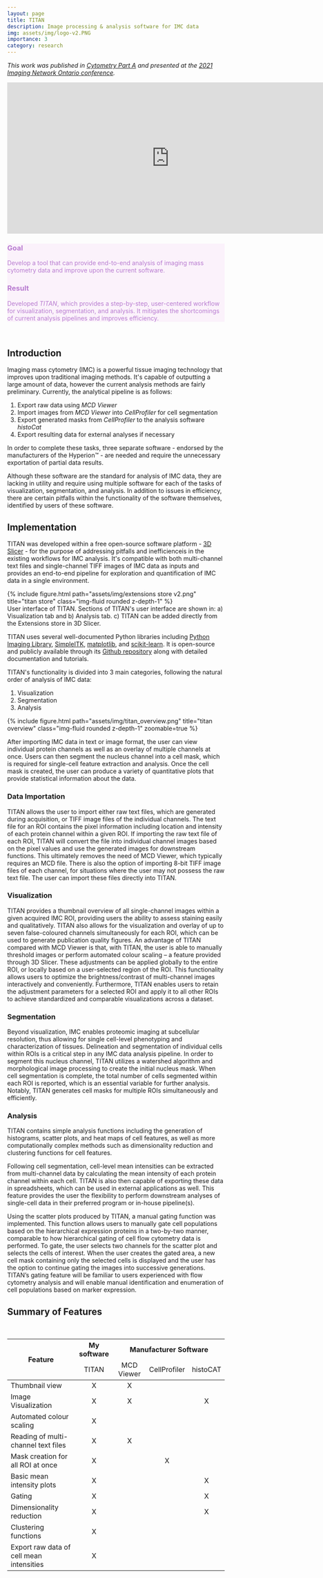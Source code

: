 ```yaml
---
layout: page
title: TITAN
description: Image processing & analysis software for IMC data
img: assets/img/logo-v2.PNG
importance: 3
category: research
---
```


<style>
th{
    text-align: center;
}
td{
    text-align: center;
}
</style>

<i>This work was published in [Cytometry Part A](https://onlinelibrary.wiley.com/doi/abs/10.1002/cyto.a.24535) and presented at the [2021 Imaging Network Ontario conference](https://imno.ca/).
</i>

<iframe width="750" height="350" src="https://www.youtube.com/embed/5r2q63ghE-0" title="YouTube video player" frameborder="0" allow="accelerometer; autoplay; clipboard-write; encrypted-media; gyroscope; picture-in-picture" allowfullscreen></iframe>

<br>

<div class="row justify-content-sm-center" style="background-color: #fbf2fb">
    <div class="col-sm-4 mt-3">
        <h3 style="color: #b87bd0">Goal</h3>
            <p style="color: #b87bd0">Develop a tool that can provide end-to-end analysis of imaging mass cytometry data and improve upon the current software.</p>
    </div>
    <div class="col-sm-8 mt-3">
        <h3 style="color: #b87bd0">Result</h3>
            <p style="color: #b87bd0">Developed <i>TITAN</i>, which provides a step-by-step, user-centered workflow for visualization, segmentation, and analysis. It mitigates the shortcomings of current analysis pipelines and improves efficiency.</p>
    </div>
</div>

<br>

<h2>Introduction</h2>

Imaging mass cytometry (IMC) is a powerful tissue imaging technology that improves upon traditional imaging methods. It's capable of outputting a large amount of data, however the current analysis methods are fairly preliminary. Currently, the analytical pipeline is as follows:

<ol>
    <li>Export raw data using <i>MCD Viewer</i></li>
    <li>Import images from <i>MCD Viewer</i> into <i>CellProfiler</i> for cell segmentation</li>
    <li>Export generated masks from <i>CellProfiler</i> to the analysis software <i>histoCat</i></li>
    <li>Export resulting data for external analyses if necessary</li>
</ol>

In order to complete these tasks, three separate software - endorsed by the manufacturers of the Hyperion™ - are needed and require the unnecessary exportation of partial data results.

Although these software are the standard for analysis of IMC data, they are lacking in utility and require using multiple software for each of the tasks of visualization, segmentation, and analysis. In addition to issues in efficiency, there are certain pitfalls within the functionality of the software themselves, identified by users of these software.

<h2>Implementation</h2>

TITAN was developed within a free open-source software platform - [3D Slicer](https://www.slicer.org/) - for the purpose of addressing pitfalls and inefficienceis in the existing workflows for IMC analysis. It's compatible with both multi-channel text files and single-channel TIFF images of IMC data as inputs and provides an end-to-end pipeline for exploration and quantification of IMC data in a single environment. 

<div class="row">
    <div class="col-sm mt-3">
        {% include figure.html path="assets/img/extensions store v2.png" title="titan store" class="img-fluid rounded z-depth-1" %}
    </div>
</div>
<div class="caption">
    User interface of TITAN. Sections of TITAN's user interface are shown in: a) Visualization tab and b) Analysis tab. c) TITAN can be added directly from the Extensions store in 3D Slicer.
</div>

TITAN uses several well-documented Python libraries including [Python Imaging Library](https://pillow.readthedocs.io/en/stable/), [SimpleITK](https://pypi.org/project/SimpleITK/), [matplotlib](https://matplotlib.org/), and [scikit-learn](https://scikit-learn.org/stable/). It is open-source and publicly available through its [Github repository](https://github.com/SlicerMicro/Slicer-TITAN) along with detailed documentation and tutorials.

<!-- To demonstrate the utility of TITAN’s features and evaluate its segmentation method, we used multiple, publicly available datasets. The [first dataset](https://www.nature.com/articles/s41586-019-1876-x) was collected from breast cancer patients the [second dataset](https://www.nature.com/articles/s41586-021-03475-6), used for further evaluation of the segmentation method, is of lung tissue obtained from COVD-19 patients. -->

<div class="row">
    <div class="col-sm-6 my-3">
        TITAN's functionality is divided into 3 main categories, following the natural order of analysis of IMC data:
    </div>
    <div class="col-sm-6 my-3">
        <ol>
            <li>Visualization</li>
            <li>Segmentation</li>
            <li>Analysis</li>
        </ol>
    </div>
</div>

<!-- TITAN's functionality is divided into 3 main categories, following the natural order of analysis of IMC data:

<ol>
    <li>Visualization</li>
    <li>Segmentation</li>
    <li>Analysis</li>
</ol> -->

<div class="row">
    <div class="col-sm mt-3">
        {% include figure.html path="assets/img/titan_overview.png" title="titan overview" class="img-fluid rounded z-depth-1" zoomable=true %}
    </div>
</div>


After importing IMC data in text or image format, the user can view individual protein channels as well as an overlay of multiple channels at once. Users can then segment the nucleus channel into a cell mask, which is required for single-cell feature extraction and analysis. Once the cell mask is created, the user can produce a variety of quantitative plots that provide statistical information about the data. 

<h3 size="-6">Data Importation</h3>

TITAN allows the user to import either raw text files, which are generated during acquisition, or TIFF image files of the individual channels. The text file for an ROI contains the pixel information including location and intensity of each protein channel within a given ROI. If importing the raw text file of each ROI, TITAN will convert the file into individual channel images based on the pixel values and use the generated images for downstream functions. This ultimately removes the need of MCD Viewer, which typically requires an MCD file. There is also the option of importing 8-bit TIFF image files of each channel, for situations where the user may not possess the raw text file. The user can import these files directly into TITAN.

<h3 size="-6">Visualization</h3>

TITAN provides a thumbnail overview of all single-channel images within a given acquired IMC ROI, providing users the ability to assess staining easily and qualitatively. TITAN also allows for the visualization and overlay of up to seven false-coloured channels simultaneously for each ROI, which can be used to generate publication quality figures. An advantage of TITAN compared with MCD Viewer is that, with TITAN, the user is able to manually threshold images or perform automated colour scaling – a feature provided through 3D Slicer. These adjustments can be applied globally to the entire ROI, or locally based on a user-selected region of the ROI. This functionality allows users to optimize the brightness/contrast of multi-channel images interactively and conveniently. Furthermore, TITAN enables users to retain the adjustment parameters for a selected ROI and apply it to all other ROIs to achieve standardized and comparable visualizations across a dataset.

<h3 size="-6">Segmentation</h3>

Beyond visualization, IMC enables proteomic imaging at subcellular resolution, thus allowing for single cell-level phenotyping and characterization of tissues. Delineation and segmentation of individual cells within ROIs is a critical step in any IMC data analysis pipeline. In order to segment this nucleus channel, TITAN utilizes a watershed algorithm and morphological image processing to create the initial nucleus mask. When cell segmentation is complete, the total number of cells segmented within each ROI is reported, which is an essential variable for further analysis. Notably, TITAN generates cell masks for multiple ROIs simultaneously and efficiently.

 

<h3 size="6">Analysis</h3>

TITAN contains simple analysis functions including the generation of histograms, scatter plots, and heat maps of cell features, as well as more computationally complex methods such as dimensionality reduction and clustering functions for cell features. 

Following cell segmentation, cell-level mean intensities can be extracted from multi-channel data by calculating the mean intensity of each protein channel within each cell. TITAN is also then capable of exporting these data in spreadsheets, which can be used in external applications as well. This feature provides the user the flexibility to perform downstream analyses of single-cell data in their preferred program or in-house pipeline(s). 

Using the scatter plots produced by TITAN, a manual gating function was implemented. This function allows users to manually gate cell populations based on the hierarchical expression proteins in a two-by-two manner, comparable to how hierarchical gating of cell flow cytometry data is performed. To gate, the user selects two channels for the scatter plot and selects the cells of interest. When the user creates the gated area, a new cell mask containing only the selected cells is displayed and the user has the option to continue gating the images into successive generations. TITAN’s gating feature will be familiar to users experienced with flow cytometry analysis and will enable manual identification and enumeration of cell populations based on marker expression.  


<h2>Summary of Features</h2>

<br>

<table style="width:100%">
    <thead>
        <tr>
            <th rowspan="2" scope="col">Feature</th>
            <th scope="col">My software</th>
            <th colspan="3" scope="colgroup">Manufacturer Software</th>
        </tr>
        <tr>
            <!-- <td></td> -->
            <td scope="col">TITAN</td>
            <td scope="col">MCD Viewer</td>
            <td scope="col">CellProfiler</td>
            <td scope="col">histoCAT</td>
        </tr>
    </thead>
    <tbody>
        <tr>
            <td style="text-align:left">Thumbnail view</td>
            <td>X</td>
            <td>X</td>
            <td></td>
            <td></td>
        </tr>
        <tr>
            <td style="text-align:left">Image Visualization</td>
            <td>X</td>
            <td>X</td>
            <td></td>
            <td>X</td>
        </tr>
        <tr>
            <td style="text-align:left">Automated colour scaling</td>
            <td>X</td>
            <td></td>
            <td></td>
            <td></td>
        </tr>
        <tr>
            <td style="text-align:left">Reading of multi-channel text files</td>
            <td>X</td>
            <td>X</td>
            <td></td>
            <td></td>
        </tr>
        <tr>
            <td style="text-align:left">Mask creation for all ROI at once</td>
            <td>X</td>
            <td></td>
            <td>X</td>
            <td></td>
        </tr>
        <tr>
            <td style="text-align:left">Basic mean intensity plots</td>
            <td>X</td>
            <td></td>
            <td></td>
            <td>X</td>
        </tr>
        <tr>
            <td style="text-align:left">Gating</td>
            <td>X</td>
            <td></td>
            <td></td>
            <td>X</td>
        </tr>
        <tr>
            <td style="text-align:left">Dimensionality reduction</td>
            <td>X</td>
            <td></td>
            <td></td>
            <td>X</td>
        </tr>
        <tr>
            <td style="text-align:left">Clustering functions</td>
            <td>X</td>
            <td></td>
            <td></td>
            <td></td>
        </tr>
        <tr>
            <td style="text-align:left">Export raw data of cell mean intensities</td>
            <td>X</td>
            <td></td>
            <td></td>
            <td></td>
        </tr>
    </tbody>
</table>


